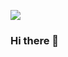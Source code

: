 <p align="left"> <img src="https://komarev.com/ghpvc/?username=mshetairy&style=flat-square&color=7895B2" /> </p>

### Hi there 👋


<!--
**mshetairy/mshetairy** is a ✨ _special_ ✨ repository because its `README.md` (this file) appears on your GitHub profile.

Here are some ideas to get you started:

- 🔭 I’m currently working on ...
- 🌱 I’m currently learning ...
- 👯 I’m looking to collaborate on ...
- 🤔 I’m looking for help with ...
- 💬 Ask me about ...
- 📫 How to reach me: ...
- 😄 Pronouns: ...
- ⚡ Fun fact: ...
-->
